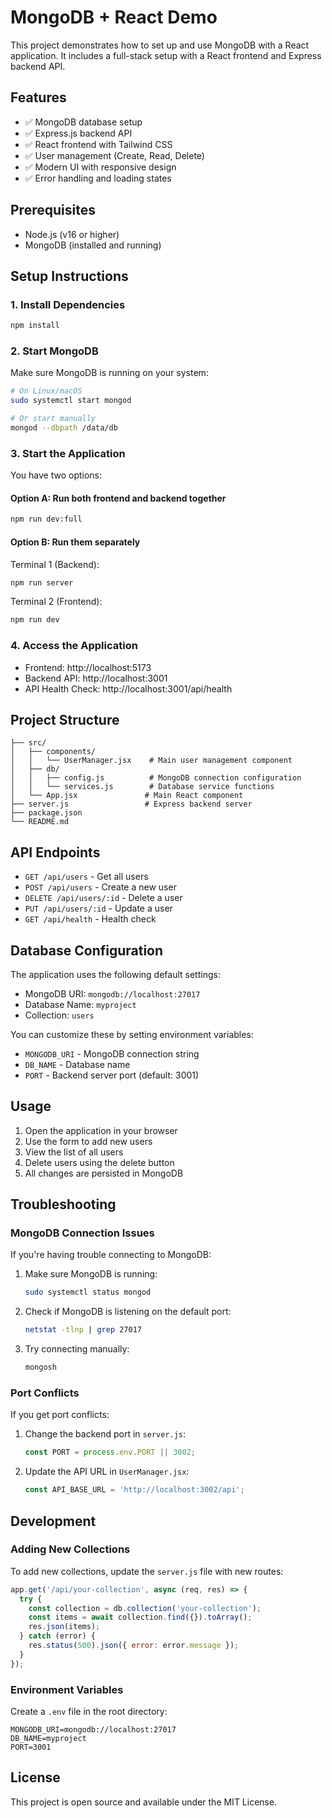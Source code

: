 # MongoDB + React Demo

This project demonstrates how to set up and use MongoDB with a React application. It includes a full-stack setup with a React frontend and Express backend API.

## Features

- ✅ MongoDB database setup
- ✅ Express.js backend API
- ✅ React frontend with Tailwind CSS
- ✅ User management (Create, Read, Delete)
- ✅ Modern UI with responsive design
- ✅ Error handling and loading states

## Prerequisites

- Node.js (v16 or higher)
- MongoDB (installed and running)

## Setup Instructions

### 1. Install Dependencies

```bash
npm install
```

### 2. Start MongoDB

Make sure MongoDB is running on your system:

```bash
# On Linux/macOS
sudo systemctl start mongod

# Or start manually
mongod --dbpath /data/db
```

### 3. Start the Application

You have two options:

#### Option A: Run both frontend and backend together
```bash
npm run dev:full
```

#### Option B: Run them separately

Terminal 1 (Backend):
```bash
npm run server
```

Terminal 2 (Frontend):
```bash
npm run dev
```

### 4. Access the Application

- Frontend: http://localhost:5173
- Backend API: http://localhost:3001
- API Health Check: http://localhost:3001/api/health

## Project Structure

```
├── src/
│   ├── components/
│   │   └── UserManager.jsx    # Main user management component
│   ├── db/
│   │   ├── config.js          # MongoDB connection configuration
│   │   └── services.js        # Database service functions
│   └── App.jsx               # Main React component
├── server.js                 # Express backend server
├── package.json
└── README.md
```

## API Endpoints

- `GET /api/users` - Get all users
- `POST /api/users` - Create a new user
- `DELETE /api/users/:id` - Delete a user
- `PUT /api/users/:id` - Update a user
- `GET /api/health` - Health check

## Database Configuration

The application uses the following default settings:
- MongoDB URI: `mongodb://localhost:27017`
- Database Name: `myproject`
- Collection: `users`

You can customize these by setting environment variables:
- `MONGODB_URI` - MongoDB connection string
- `DB_NAME` - Database name
- `PORT` - Backend server port (default: 3001)

## Usage

1. Open the application in your browser
2. Use the form to add new users
3. View the list of all users
4. Delete users using the delete button
5. All changes are persisted in MongoDB

## Troubleshooting

### MongoDB Connection Issues

If you're having trouble connecting to MongoDB:

1. Make sure MongoDB is running:
   ```bash
   sudo systemctl status mongod
   ```

2. Check if MongoDB is listening on the default port:
   ```bash
   netstat -tlnp | grep 27017
   ```

3. Try connecting manually:
   ```bash
   mongosh
   ```

### Port Conflicts

If you get port conflicts:

1. Change the backend port in `server.js`:
   ```javascript
   const PORT = process.env.PORT || 3002;
   ```

2. Update the API URL in `UserManager.jsx`:
   ```javascript
   const API_BASE_URL = 'http://localhost:3002/api';
   ```

## Development

### Adding New Collections

To add new collections, update the `server.js` file with new routes:

```javascript
app.get('/api/your-collection', async (req, res) => {
  try {
    const collection = db.collection('your-collection');
    const items = await collection.find({}).toArray();
    res.json(items);
  } catch (error) {
    res.status(500).json({ error: error.message });
  }
});
```

### Environment Variables

Create a `.env` file in the root directory:

```env
MONGODB_URI=mongodb://localhost:27017
DB_NAME=myproject
PORT=3001
```

## License

This project is open source and available under the MIT License.
